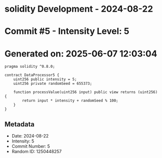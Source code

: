 ﻿# solidity Development - 2024-08-22
# Commit #5 - Intensity Level: 5
# Generated on: 2025-06-07 12:03:04
```solidity
pragma solidity ^0.8.0;

contract DataProcessor5 {
    uint256 public intensity = 5;
    uint256 private randomSeed = 655373;

    function processValue(uint256 input) public view returns (uint256) {
        return input * intensity + randomSeed % 100;
    }
}
```
## Metadata
- Date: 2024-08-22
- Intensity: 5
- Commit Number: 5
- Random ID: 1250448257
